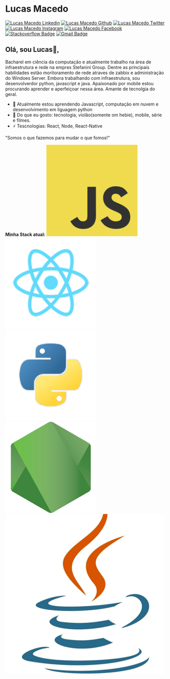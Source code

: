 # Lucas Macedo
[![Lucas Macedo Linkedin](https://img.shields.io/badge/-lucasomac-blue?logo=linkedin "linkedin")](https://www.linkedin.com/in/lucasomac)
[![Lucas Macedo Github](https://img.shields.io/badge/-lucasomac-lightgrey?logo=github "github")](https://github.com/lucasomac)
[![Lucas Macedo Twitter](https://img.shields.io/badge/-_lucasomac-blue?logo=twitter "twitter")](https://twitter.com/lucasomac)
[![Lucas Macedo Instagram](https://img.shields.io/badge/-lucasomac-E10979?logo=instagram "instagram")](https://instagram.com/lucasomac)
[![Lucas Macedo Facebook](https://img.shields.io/badge/-lucasomac-blue?logo=facebook&logoColor=white "facebook")](https://facebook.com/lucasomac) 
[![Stackoverflow Badge](https://img.shields.io/badge/-Stackoverflow-4CA143?logo=Stackoverflow)](https://stackoverflow.com/users/11747903/lucas-macedo)
[![Gmail Badge](https://img.shields.io/badge/-lukarado.olv@gmail.com-C14438?logo=Gmail)](mailto:lukarado.olv@gmail.com)
## Olá, sou Lucas👋, 
Bacharel em ciência da computação e atualmente trabalho na área de infraestrutura e rede na empres Stefanini Group. Dentre as principais habilidades estão moritoramento de rede atraves de zabbix e administração do Windoes Server. Embora trabalhando com infraestrutura, sou desenvolverdor python, javascript e java. Apaixonado por mobile estou procurando aprender e aperfeiçoar nessa área. Amante de tecnolgia do geral.

- 🌱 Atualmente estou aprendendo Javascript, computação em nuvem e desenvolvimento em liguagem python
- 💬 Do que eu gosto: tecnologia, violão(somente om hebie), mobile, série e filmes.
- ⚡ Tescnologias: React, Node, React-Native

"Somos o que fazemos para mudar o que fomos!" 

**Minha Stack atual:**
![javascript](https://raw.githubusercontent.com/github/explore/80688e429a7d4ef2fca1e82350fe8e3517d3494d/topics/javascript/javascript.png)
![react](https://raw.githubusercontent.com/github/explore/80688e429a7d4ef2fca1e82350fe8e3517d3494d/topics/react/react.png)
![python](https://raw.githubusercontent.com/github/explore/80688e429a7d4ef2fca1e82350fe8e3517d3494d/topics/python/python.png)
![node](https://raw.githubusercontent.com/github/explore/80688e429a7d4ef2fca1e82350fe8e3517d3494d/topics/nodejs/nodejs.png)
![java](https://raw.githubusercontent.com/github/explore/80688e429a7d4ef2fca1e82350fe8e3517d3494d/topics/java/java.png)
